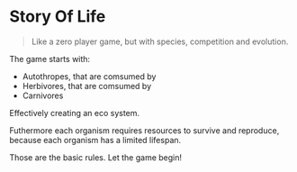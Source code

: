 # Story Of Life

> Like a zero player game, but with species, competition and evolution.

The game starts with:
- Autothropes, that are comsumed by
- Herbivores, that are comsumed by
- Carnivores

Effectively creating an eco system.

Futhermore each organism requires resources to survive and reproduce, because each organism has a limited lifespan.

Those are the basic rules. Let the game begin!

